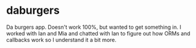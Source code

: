 # daburgers

Da burgers app. Doesn't work 100%, but wanted to get something in. I worked with Ian and Mia and chatted with Ian to figure out how ORMs and callbacks work so I understand it a bit more.
